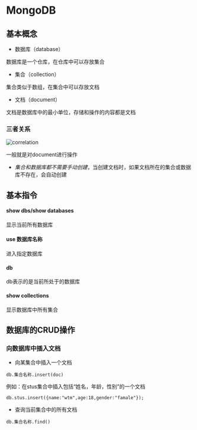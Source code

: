 # MongoDB 

## 基本概念

+ 数据库（database）

数据库是一个仓库，在仓库中可以存放集合

+ 集合（collection）

集合类似于数组，在集合中可以存放文档

+ 文档（document）

文档是数据库中的最小单位，存储和操作的内容都是文档

### 三者关系

![correlation](C:\Users\wutianmin98\Desktop\TIM图片20200407110227.png)

一般就是对document进行操作

+ *集合和数据库都不需要手动创建*，当创建文档时，如果文档所在的集合或数据库不存在，会自动创建

## 基本指令

#### show dbs/show databases

显示当前所有数据库

#### use 数据库名称

进入指定数据库

#### db

db表示的是当前所处于的数据库

#### show collections

显示数据库中所有集合

## 数据库的CRUD操作

### 向数据库中插入文档

+ 向某集合中插入一个文档

```
db.集合名称.insert(doc)
```

例如：在stus集合中插入包括“姓名，年龄，性别”的一个文档 

```
db.stus.insert({name:"wtm",age:18,gender:"famale"});
```

+ 查询当前集合中的所有文档

```
db.集合名称.find()
```




















